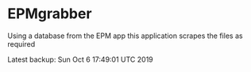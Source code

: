 # EPMgrabber
Using a database from the EPM app this application scrapes the files as required


Latest backup: Sun Oct 6 17:49:01 UTC 2019
